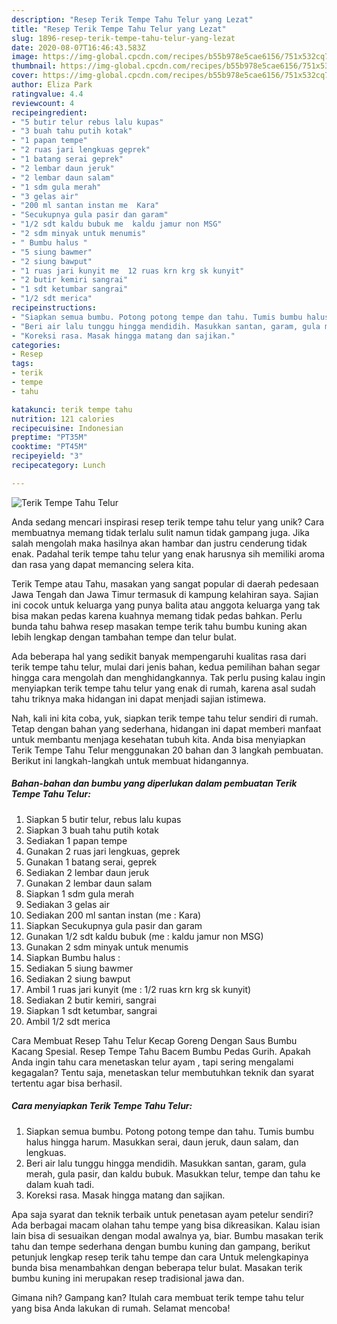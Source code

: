 ```yaml
---
description: "Resep Terik Tempe Tahu Telur yang Lezat"
title: "Resep Terik Tempe Tahu Telur yang Lezat"
slug: 1896-resep-terik-tempe-tahu-telur-yang-lezat
date: 2020-08-07T16:46:43.583Z
image: https://img-global.cpcdn.com/recipes/b55b978e5cae6156/751x532cq70/terik-tempe-tahu-telur-foto-resep-utama.jpg
thumbnail: https://img-global.cpcdn.com/recipes/b55b978e5cae6156/751x532cq70/terik-tempe-tahu-telur-foto-resep-utama.jpg
cover: https://img-global.cpcdn.com/recipes/b55b978e5cae6156/751x532cq70/terik-tempe-tahu-telur-foto-resep-utama.jpg
author: Eliza Park
ratingvalue: 4.4
reviewcount: 4
recipeingredient:
- "5 butir telur rebus lalu kupas"
- "3 buah tahu putih kotak"
- "1 papan tempe"
- "2 ruas jari lengkuas geprek"
- "1 batang serai geprek"
- "2 lembar daun jeruk"
- "2 lembar daun salam"
- "1 sdm gula merah"
- "3 gelas air"
- "200 ml santan instan me  Kara"
- "Secukupnya gula pasir dan garam"
- "1/2 sdt kaldu bubuk me  kaldu jamur non MSG"
- "2 sdm minyak untuk menumis"
- " Bumbu halus "
- "5 siung bawmer"
- "2 siung bawput"
- "1 ruas jari kunyit me  12 ruas krn krg sk kunyit"
- "2 butir kemiri sangrai"
- "1 sdt ketumbar sangrai"
- "1/2 sdt merica"
recipeinstructions:
- "Siapkan semua bumbu. Potong potong tempe dan tahu. Tumis bumbu halus hingga harum. Masukkan serai, daun jeruk, daun salam, dan lengkuas."
- "Beri air lalu tunggu hingga mendidih. Masukkan santan, garam, gula merah, gula pasir, dan kaldu bubuk. Masukkan telur, tempe dan tahu ke dalam kuah tadi."
- "Koreksi rasa. Masak hingga matang dan sajikan."
categories:
- Resep
tags:
- terik
- tempe
- tahu

katakunci: terik tempe tahu 
nutrition: 121 calories
recipecuisine: Indonesian
preptime: "PT35M"
cooktime: "PT45M"
recipeyield: "3"
recipecategory: Lunch

---
```



![Terik Tempe Tahu Telur](https://img-global.cpcdn.com/recipes/b55b978e5cae6156/751x532cq70/terik-tempe-tahu-telur-foto-resep-utama.jpg)

Anda sedang mencari inspirasi resep terik tempe tahu telur yang unik? Cara membuatnya memang tidak terlalu sulit namun tidak gampang juga. Jika salah mengolah maka hasilnya akan hambar dan justru cenderung tidak enak. Padahal terik tempe tahu telur yang enak harusnya sih memiliki aroma dan rasa yang dapat memancing selera kita.

Terik Tempe atau Tahu, masakan yang sangat popular di daerah pedesaan Jawa Tengah dan Jawa Timur termasuk di kampung kelahiran saya. Sajian ini cocok untuk keluarga yang punya balita atau anggota keluarga yang tak bisa makan pedas karena kuahnya memang tidak pedas bahkan. Perlu bunda tahu bahwa resep masakan tempe terik tahu bumbu kuning akan lebih lengkap dengan tambahan tempe dan telur bulat.

Ada beberapa hal yang sedikit banyak mempengaruhi kualitas rasa dari terik tempe tahu telur, mulai dari jenis bahan, kedua pemilihan bahan segar hingga cara mengolah dan menghidangkannya. Tak perlu pusing kalau ingin menyiapkan terik tempe tahu telur yang enak di rumah, karena asal sudah tahu triknya maka hidangan ini dapat menjadi sajian istimewa.


Nah, kali ini kita coba, yuk, siapkan terik tempe tahu telur sendiri di rumah. Tetap dengan bahan yang sederhana, hidangan ini dapat memberi manfaat untuk membantu menjaga kesehatan tubuh kita. Anda bisa menyiapkan Terik Tempe Tahu Telur menggunakan 20 bahan dan 3 langkah pembuatan. Berikut ini langkah-langkah untuk membuat hidangannya.

<!--inarticleads1-->

##### Bahan-bahan dan bumbu yang diperlukan dalam pembuatan Terik Tempe Tahu Telur:

1. Siapkan 5 butir telur, rebus lalu kupas
1. Siapkan 3 buah tahu putih kotak
1. Sediakan 1 papan tempe
1. Gunakan 2 ruas jari lengkuas, geprek
1. Gunakan 1 batang serai, geprek
1. Sediakan 2 lembar daun jeruk
1. Gunakan 2 lembar daun salam
1. Siapkan 1 sdm gula merah
1. Sediakan 3 gelas air
1. Sediakan 200 ml santan instan (me : Kara)
1. Siapkan Secukupnya gula pasir dan garam
1. Gunakan 1/2 sdt kaldu bubuk (me : kaldu jamur non MSG)
1. Gunakan 2 sdm minyak untuk menumis
1. Siapkan  Bumbu halus :
1. Sediakan 5 siung bawmer
1. Sediakan 2 siung bawput
1. Ambil 1 ruas jari kunyit (me : 1/2 ruas krn krg sk kunyit)
1. Sediakan 2 butir kemiri, sangrai
1. Siapkan 1 sdt ketumbar, sangrai
1. Ambil 1/2 sdt merica


Cara Membuat Resep Tahu Telur Kecap Goreng Dengan Saus Bumbu Kacang Spesial. Resep Tempe Tahu Bacem Bumbu Pedas Gurih. Apakah Anda ingin tahu cara menetaskan telur ayam , tapi sering mengalami kegagalan? Tentu saja, menetaskan telur membutuhkan teknik dan syarat tertentu agar bisa berhasil. 

<!--inarticleads2-->

##### Cara menyiapkan Terik Tempe Tahu Telur:

1. Siapkan semua bumbu. Potong potong tempe dan tahu. Tumis bumbu halus hingga harum. Masukkan serai, daun jeruk, daun salam, dan lengkuas.
1. Beri air lalu tunggu hingga mendidih. Masukkan santan, garam, gula merah, gula pasir, dan kaldu bubuk. Masukkan telur, tempe dan tahu ke dalam kuah tadi.
1. Koreksi rasa. Masak hingga matang dan sajikan.


Apa saja syarat dan teknik terbaik untuk penetasan ayam petelur sendiri? Ada berbagai macam olahan tahu tempe yang bisa dikreasikan. Kalau isian lain bisa di sesuaikan dengan modal awalnya ya, biar. Bumbu masakan terik tahu dan tempe sederhana dengan bumbu kuning dan gampang, berikut petunjuk lengkap resep terik tahu tempe dan cara Untuk melengkapinya bunda bisa menambahkan dengan beberapa telur bulat. Masakan terik bumbu kuning ini merupakan resep tradisional jawa dan. 

Gimana nih? Gampang kan? Itulah cara membuat terik tempe tahu telur yang bisa Anda lakukan di rumah. Selamat mencoba!

